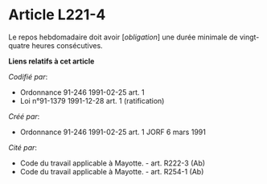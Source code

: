 # Article L221-4

Le repos hebdomadaire doit avoir [*obligation*] une durée minimale de vingt-quatre heures consécutives.

**Liens relatifs à cet article**

_Codifié par_:

  - Ordonnance 91-246 1991-02-25 art. 1
  - Loi n°91-1379 1991-12-28 art. 1 (ratification)

_Créé par_:

  - Ordonnance 91-246 1991-02-25 art. 1 JORF 6 mars 1991

_Cité par_:

  - Code du travail applicable à Mayotte. - art. R222-3 (Ab)
  - Code du travail applicable à Mayotte. - art. R254-1 (Ab)
